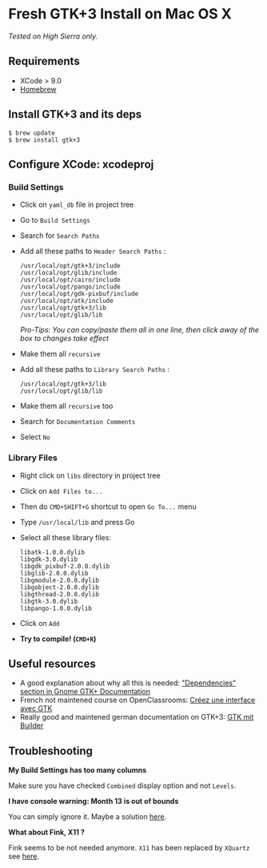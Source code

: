 # Fresh GTK+3 Install on Mac OS X

*Tested on High Sierra only.*

## Requirements

- XCode > 9.0
- [Homebrew](https://brew.sh/index_fr.html)

## Install GTK+3 and its deps

```console
$ brew update
$ brew install gtk+3
```

## Configure XCode: xcodeproj

### Build Settings

- Click on `yaml_db` file in project tree
- Go to `Build Settings`
- Search for `Search Paths`
- Add all these paths to `Header Search Paths` :
    ```
    /usr/local/opt/gtk+3/include
    /usr/local/opt/glib/include
    /usr/local/opt/cairo/include
    /usr/local/opt/pango/include
    /usr/local/opt/gdk-pixbuf/include
    /usr/local/opt/atk/include
    /usr/local/opt/gtk+3/lib
    /usr/local/opt/glib/lib
    ```

    *Pro-Tips: You can copy/paste them all in one line, then click away of the box to changes take effect*

- Make them all `recursive`
- Add all these paths to `Library Search Paths` :
    ```
    /usr/local/opt/gtk+3/lib
    /usr/local/opt/glib/lib
    ```
- Make them all `recursive` too
- Search for `Documentation Comments`
- Select `No`

### Library Files

- Right click on `libs` directory in project tree
- Click on `Add Files to...`
- Then do `CMD+SHIFT+G` shortcut to open `Go To...` menu
- Type `/usr/local/lib` and press Go
- Select all these library files:
    ```
    libatk-1.0.0.dylib
    libgdk-3.0.dylib
    libgdk_pixbuf-2.0.0.dylib
    libglib-2.0.0.dylib
    libgmodule-2.0.0.dylib
    libgobject-2.0.0.dylib
    libgthread-2.0.0.dylib
    libgtk-3.0.dylib
    libpango-1.0.0.dylib
    ```

- Click on `Add`
- **Try to compile! (`CMD+R`)**

## Useful resources

- A good explanation about why all this is needed: ["Dependencies" section in Gnome GTK+ Documentation](https://developer.gnome.org/gtk3/stable/gtk-building.html)
- French not maintened course on OpenClassrooms: [Créez une interface avec GTK](https://openclassrooms.com/courses/creez-une-interface-avec-gtk)
- Really good and maintened german documentation on GTK+3: [GTK mit Builder](https://de.wikibooks.org/wiki/GTK_mit_Builder) 

## Troubleshooting

**My Build Settings has too many columns**

Make sure you have checked `Combined` display option and not `Levels`.

**I have console warning: Month 13 is out of bounds**

You can simply ignore it. Maybe a solution [here](https://robservatory.com/month-13-is-out-of-bounds/).

**What about Fink, X11 ?**

Fink seems to be not needed anymore. `X11` has been replaced by `XQuartz` see [here](https://support.apple.com/fr-fr/HT201341).
